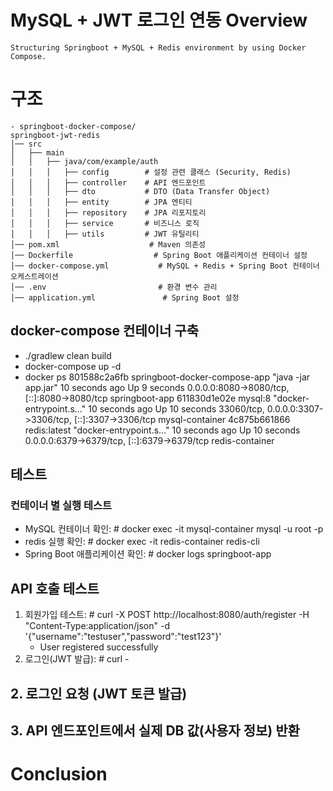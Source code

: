 # MySQL + JWT 로그인 연동 Overview
	Structuring Springboot + MySQL + Redis environment by using Docker Compose.
  
# 구조
	- springboot-docker-compose/
	springboot-jwt-redis
	│── src
	│   ├── main
	│   │   ├── java/com/example/auth
	│   │   │   ├── config        # 설정 관련 클래스 (Security, Redis)
	│   │   │   ├── controller    # API 엔드포인트
	│   │   │   ├── dto           # DTO (Data Transfer Object)
	│   │   │   ├── entity        # JPA 엔티티
	│   │   │   ├── repository    # JPA 리포지토리
	│   │   │   ├── service       # 비즈니스 로직
	│   │   │   ├── utils         # JWT 유틸리티
	│── pom.xml                    # Maven 의존성
	│── Dockerfile                  # Spring Boot 애플리케이션 컨테이너 설정
	│── docker-compose.yml           # MySQL + Redis + Spring Boot 컨테이너 오케스트레이션
	│── .env                         # 환경 변수 관리
	│── application.yml               # Spring Boot 설정    
		
## docker-compose 컨테이너 구축
- ./gradlew clean build
- docker-compose up -d
- docker ps
801588c2a6fb   springboot-docker-compose-app   "java -jar app.jar"      10 seconds ago   Up 9 seconds    0.0.0.0:8080->8080/tcp, [::]:8080->8080/tcp              springboot-app
611830d1e02e   mysql:8                         "docker-entrypoint.s…"   10 seconds ago   Up 10 seconds   33060/tcp, 0.0.0.0:3307->3306/tcp, [::]:3307->3306/tcp   mysql-container
4c875b661866   redis:latest                    "docker-entrypoint.s…"   10 seconds ago   Up 10 seconds   0.0.0.0:6379->6379/tcp, [::]:6379->6379/tcp              redis-container

## 테스트

### 컨테이너 별 실행 테스트
- MySQL 컨테이너 확인: # docker exec -it mysql-container mysql -u root -p
- redis 실행 확인: # docker exec -it redis-container redis-cli
- Spring Boot 애플리케이션 확인: # docker logs springboot-app

## API 호출 테스트
1. 회원가입 테스트: # curl -X POST http://localhost:8080/auth/register -H "Content-Type:application/json" -d '{"username":"testuser","password":"test123"}'
	- User registered successfully
2. 로그인(JWT 발급): # curl -
	
	
## 2. 로그인 요청 (JWT 토큰 발급)

			
## 3. API 엔드포인트에서 실제 DB 값(사용자 정보) 반환

# Conclusion
